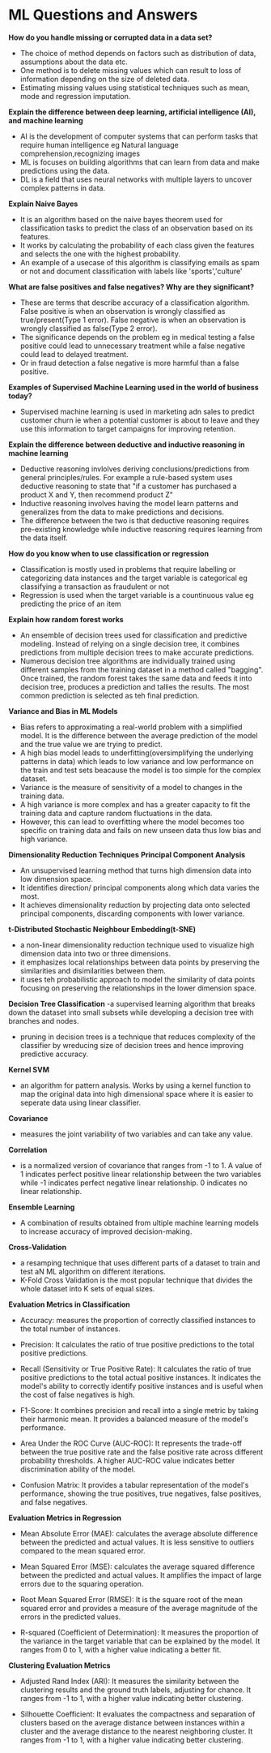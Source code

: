 # ML Questions and Answers

**How do you handle missing or corrupted data in a data set?**
- The choice of method depends on factors such as distribution of data, assumptions about the data etc. 
- One method is to delete missing values which can result to loss of information depending on the size of deleted data.
- Estimating missing values using statistical techniques such as mean, mode and regression imputation.
  
**Explain the difference between deep learning, artificial intelligence (AI), and machine learning**
- AI is the development of computer systems that can perform tasks that require human intelligence eg Natural language comprehension,recognizing images
- ML is focuses on building algorithms that can learn from data and make predictions using the data.
- DL is a field that uses neural networks with multiple layers to uncover complex patterns in data.
  
**Explain Naive Bayes**
- It is an algorithm based on the naive bayes theorem used for classification tasks to predict the class of an observation based on its features.
- It works by calculating the probability of each class given the features and selects the one with the highest probability.
- An example of a usecase of this algorithm is classifying emails as spam or not and document classification with labels like 'sports','culture' 
    
**What are false positives and false negatives? Why are they significant?**
- These are terms that describe accuracy of a classification algorithm. False positive is when an observation is wrongly 
  classified as true/present(Type 1 error). False negative is when an observation is wrongly classified as false(Type 2 error). 
- The significance depends on the problem eg in medical testing a false positive could lead to unnecessary treatment while a false negative could lead to delayed treatment.
- Or in fraud detection a false negative is more harmful than a false positive.
  
**Examples of Supervised Machine Learning used in the world of business today?**
- Supervised machine learning is used in marketing adn sales to predict customer churn ie when a potential customer is about
  to leave and they use this information to target campaigns for improving retention.

**Explain the difference between deductive and inductive reasoning in machine learning**
- Deductive reasoning invlolves deriving conclusions/predictions from general principles/rules. For example a rule-based
  system uses deductive reasoning to state that "if a customer has purchased a product X and Y, then recommend product Z"
- Inductive reasoning involves having the model learn patterns and generalizes from the data to make predictions and decisions. 
- The difference between the two is that deductive reasoning requires pre-existing knowledge while inductive reasoning requires learning from the data itself.
  
**How do you know when to use classification or regression**
- Classification is mostly used in problems that require labelling or categorizing data instances and the target variable is categorical eg classifying a transaction as fraudulent or not 
- Regression is used when the target variable is a countinuous value eg predicting the price of an item

**Explain how random forest works**
- An ensemble of decision trees used for classification and predictive modeling. Instead of relying on  a single decision tree, it combines predictions from multiple decision trees to make accurate predictions.
- Numerous decision tree algorithms are individually trained using different samples from the training dataset in a method called "bagging". Once trained, the random forest takes the same data and feeds it into decision tree, produces a prediction and tallies the results. The most common prediction is selected as teh final prediction. 
    
**Variance and Bias in ML Models**
- Bias refers to approximating a real-world problem with a simplified model. It is the difference between the average prediction of the model and the true value we are trying to predict. 
- A high bias model leads to underfitting(oversimplifying the underlying patterns in data) which leads to low variance and low performance on the train and test sets beacause the model is too simple for the complex dataset.
- Variance is the measure of sensitivity of a model to changes in the training data. 
- A high variance is more complex and has a greater capacity to fit the training data and capture random fluctuations in the data.
- However, this can lead to overfitting where the model becomes too specific on training data and fails on new unseen data thus low bias and high variance.

**Dimensionality Reduction Techniques**
**Principal Component Analysis**
- An unsupervised learning method that turns high dimension data into low dimension space.
- It identifies direction/ principal components along which data varies the most.
- It achieves dimensionality reduction by projecting data onto selected principal components, discarding components with lower variance.

**t-Distributed Stochastic Neighbour Embedding(t-SNE)**
- a non-linear dimensionality reduction technique used to visualize high dimension data into two or three dimensions.
- it emphasizes local relationships between data points by preserving the similarities and disimilarities between them.
- it uses teh probabilistic approach to model the similarity of data points focusing on preserving the relationships in the lower dimension space.

**Decision Tree Classification**
-a supervised learning algorithm that breaks down the dataset into small subsets while developing a decision tree with branches and nodes.
- pruning in decision trees is a technique that reduces complexity of the classifier by wreducing size of decision trees and hence improving predictive accuracy.

**Kernel SVM**
- an algorithm for pattern analysis. Works by using a kernel function to map the original data into high dimensional space where it  is easier to seperate data using linear classifier.

**Covariance**
- measures the joint variability of two variables and can take any value.

**Correlation**
- is a normalized version of covariance that ranges from -1 to 1. A value of 1 indicates perfect positive linear relationship between the two variables while -1 indicates perfect negative linear relationship. 0 indicates no linear relationship.

**Ensemble Learning**
- A combination of results obtained from ultiple machine learning models to increase accuracy of improved decision-making.

**Cross-Validation**
- a resamping technique that uses different parts of a dataset to train and test aN ML algorithm on different iterations.
- K-Fold Cross Validation is the most popular technique that divides the whole dataset into K sets of equal sizes.

**Evaluation Metrics in Classification**
- Accuracy: measures the proportion of correctly classified instances to the total number of instances. 

- Precision: It calculates the ratio of true positive predictions to the total positive predictions.

- Recall (Sensitivity or True Positive Rate): It calculates the ratio of true positive predictions to the total actual positive instances. It indicates the model's ability to correctly identify positive instances and is useful when the cost of false negatives is high.

- F1-Score: It combines precision and recall into a single metric by taking their harmonic mean. It provides a balanced measure of the model's performance.

- Area Under the ROC Curve (AUC-ROC): It represents the trade-off between the true positive rate and the false positive rate across different probability thresholds. A higher AUC-ROC value indicates better discrimination ability of the model.

- Confusion Matrix: It provides a tabular representation of the model's performance, showing the true positives, true negatives, false positives, and false negatives.

**Evaluation Metrics in Regression**
- Mean Absolute Error (MAE): calculates the average absolute difference between the predicted and actual values. It is less sensitive to outliers compared to the mean squared error.

- Mean Squared Error (MSE): calculates the average squared difference between the predicted and actual values. It amplifies the impact of large errors due to the squaring operation.

- Root Mean Squared Error (RMSE): It is the square root of the mean squared error and provides a measure of the average magnitude of the errors in the predicted values.

- R-squared (Coefficient of Determination): It measures the proportion of the variance in the target variable that can be explained by the model. It ranges from 0 to 1, with a higher value indicating a better fit.

**Clustering Evaluation Metrics**
- Adjusted Rand Index (ARI): It measures the similarity between the clustering results and the ground truth labels, adjusting for chance. It ranges from -1 to 1, with a higher value indicating better clustering.

- Silhouette Coefficient: It evaluates the compactness and separation of clusters based on the average distance between instances within a cluster and the average distance to the nearest neighboring cluster. It ranges from -1 to 1, with a higher value indicating better clustering.


  
  
  
  
  
  
  
